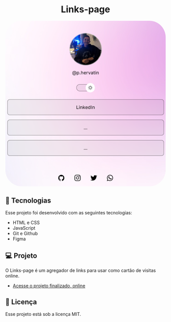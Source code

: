 <h1 align="center"> Links-page </h1>


<p align="center" >
  <img alt="projeto DevLinks" src=".github/preview1.png" width="100%" style="border-radius:10%">
</p>

## 🚀 Tecnologias

Esse projeto foi desenvolvido com as seguintes tecnologias:

- HTML e CSS
- JavaScript
- Git e Github
- Figma

## 💻 Projeto

O Links-page é um agregador de links para usar como cartão de visitas online.

- [Acesse o projeto finalizado, online](https://paulohervatin.github.io/links-pages/)

## :memo: Licença

Esse projeto está sob a licença MIT.